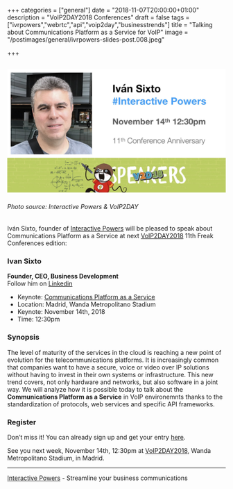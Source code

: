 +++
categories = ["general"]
date = "2018-11-07T20:00:00+01:00"
description = "VoIP2DAY2018 Conferences"
draft = false
tags = ["ivrpowers","webrtc","api","voip2day","businesstrends"]
title = "Talking about Communications Platform as a Service for VoIP"
image = "/postimages/general/ivrpowers-slides-post.008.jpeg"

+++

![Ivan Sixto](/postimages/general/ivrpowers-slides-post.008.jpeg)
---------
###### Photo source: Interactive Powers & VoIP2DAY

Iván Sixto, founder of [Interactive Powers]( http://www.ivrpowers.com/) will be pleased to speak about Communications Platform as a Service at next [VoIP2DAY2018](http://blog.ivrpowers.com/post/general/next-voip2day-2018/) 11th Freak Conferences edition:

###	Ivan Sixto  
**Founder, CEO, Business Development**  
Follow him on [Linkedin](https://www.linkedin.com/in/isixto/)

* Keynote: [Communications Platform as a Service](http://www.voip2day.com/en/2018/conferencias/plataforma-de-comunicaciones-como-servicio)
* Location: Madrid, Wanda Metropolitano Stadium
* Keynote: November 14th, 2018
* Time: 12:30pm

###	Synopsis

The level of maturity of the services in the cloud is reaching a new point of evolution for the telecommunications platforms. It is increasingly common that companies want to have a secure, voice or video over IP solutions without having to invest in their own systems or infrastructure. This new trend covers, not only hardware and networks, but also software in a joint way. We will analyze how it is possible today to talk about the **Communications Platform as a Service** in VoIP environemnts thanks to the standardization of protocols, web services and specific API frameworks.

###	Register 

Don’t miss it! You can already sign up and get your entry [here](http://www.voip2day.com/es/2018).

See you next week, November 14th, 12:30pm at [VoIP2DAY2018](http://www.voip2day.com), Wanda Metropolitano Stadium, in Madrid.

---
[Interactive Powers](http://www.ivrpowers.com/) - Streamline your business communications




